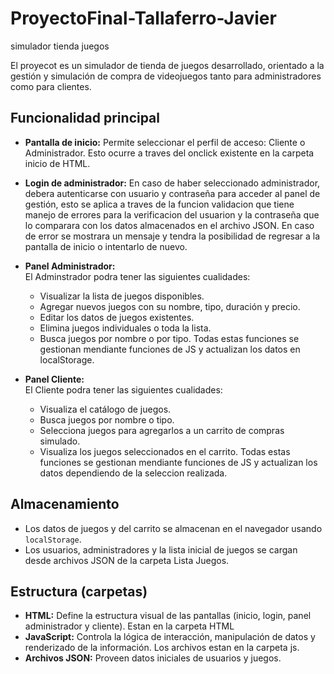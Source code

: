 # ProyectoFinal-Tallaferro-Javier
simulador tienda juegos

El proyecot es un simulador de tienda de juegos desarrollado, orientado a la gestión y simulación de compra de videojuegos tanto para administradores como para clientes.

## Funcionalidad principal

- **Pantalla de inicio:** Permite seleccionar el perfil de acceso: Cliente o Administrador. Esto ocurre a traves del onclick existente en la carpeta inicio de HTML.

- **Login de administrador:** En caso de haber seleccionado administrador, debera autenticarse con usuario y contraseña para acceder al panel de gestión, esto se aplica a traves de la funcion validacion que tiene manejo de errores para la verificacion del usuarion y la contraseña que lo comparara con los datos almacenados en el archivo JSON. En caso de error se  mostrara un mensaje y tendra la posibilidad de regresar a la pantalla de inicio o intentarlo de nuevo.

- **Panel Administrador:**  
El Adminstrador podra tener las siguientes cualidades:
  - Visualizar la lista de juegos disponibles.
  - Agregar nuevos juegos con su nombre, tipo, duración y precio.
  - Editar los datos de juegos existentes.
  - Elimina juegos individuales o toda la lista.
  - Busca juegos por nombre o por tipo.
  Todas estas funciones se gestionan mendiante funciones de JS y actualizan los datos en localStorage.

- **Panel Cliente:**  
El Cliente podra tener las siguientes cualidades:
  - Visualiza el catálogo de juegos.
  - Busca juegos por nombre o tipo.
  - Selecciona juegos para agregarlos a un carrito de compras simulado.
  - Visualiza los juegos seleccionados en el carrito.
  Todas estas funciones se gestionan mendiante funciones de JS y actualizan los datos dependiendo de la seleccion realizada.

## Almacenamiento

- Los datos de juegos y del carrito se almacenan en el navegador usando `localStorage`.
- Los usuarios, administradores y la lista inicial de juegos se cargan desde archivos JSON de la carpeta Lista Juegos.

## Estructura (carpetas)

- **HTML:** Define la estructura visual de las pantallas (inicio, login, panel administrador y cliente). Estan en la carpeta HTML
- **JavaScript:** Controla la lógica de interacción, manipulación de datos y renderizado  de la información. Los archivos estan en la carpeta js.
- **Archivos JSON:** Proveen datos iniciales de usuarios y juegos.

